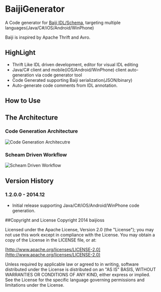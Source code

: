 BaijiGenerator
==============

A Code generator for [Baiji IDL/Schema](https://github.com/baijioss/BaijiGenerator.Net/wiki/Baiji-IDL), targeting multiple languages(Java/C#/iOS/Android/WinPhone)

Baiji is inspired by Apache Thrift and Avro.


## HighLight
* Thrift Like IDL driven development, editor for visual IDL editing
* Java/C# client and mobile(iOS/Android/WinPhone) client auto-generation via code generator tool
* Code Generated supporting Baiji serialization(JSON/binary)
* Auto-generate code comments from IDL annotation.


## How to Use


## The Architecture

### Code Generation Architecture
![Code Generation Architecutre](https://raw.githubusercontent.com/baijioss/BaijiGenerator.Net/master/Doc/Codegen_Arch.png)

### Scheam Driven Workflow
![Scheam Driven Workflow](https://raw.githubusercontent.com/baijioss/BaijiGenerator.Net/master/Doc/Schema_Driven.png)


## Version History

### 1.2.0.0 - 2014.12
  * Initial release supporting Java/C#/iOS/Android/WinPhone code generation.


##Copyright and License
Copyright 2014 baijioss

Licensed under the Apache License, Version 2.0 (the "License"); you may not use this work except in compliance with the License. You may obtain a copy of the License in the LICENSE file, or at:

[http://www.apache.org/licenses/LICENSE-2.0](http://www.apache.org/licenses/LICENSE-2.0)

Unless required by applicable law or agreed to in writing, software distributed under the License is distributed on an "AS IS" BASIS, WITHOUT WARRANTIES OR CONDITIONS OF ANY KIND, either express or implied. See the License for the specific language governing permissions and limitations under the License.


